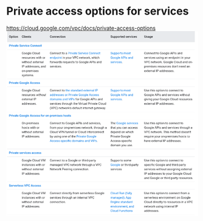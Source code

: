 # Private access options for services
https://cloud.google.com/vpc/docs/private-access-options
![](../_resources/2020-12-29-12-26-55.png)